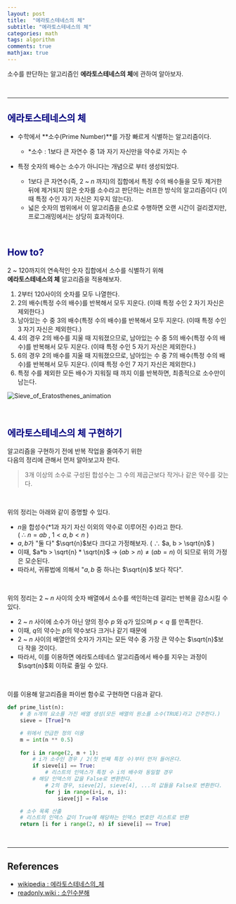 ```yaml
---
layout: post
title:  "에라토스테네스의 체"
subtitle: "에라토스테네스의 체"
categories: math
tags: algorithm
comments: true
mathjax: true
---
```

소수를 판단하는 알고리즘인 <b>에라토스테네스의 체</b>에 관하여 알아보자.

<br>

---

## <span style="color:navy">에라토스테네스의 체</span>

- 수학에서 **소수(Prime Number)**를 가장 빠르게 식별하는 알고리즘이다.
    - *소수 : 1보다 큰 자연수 중 1과 자기 자신만을 약수로 가지는 수

- 특정 숫자의 배수는 소수가 아니다는 개념으로 부터 생성되었다.
    - 1보다 큰 자연수(즉, 2 ~ $n$ 까지)의 집합에서 특정 수의 배수들을 모두 제거한 뒤에 제거되지 않은 숫자를 소수라고 판단하는 러프한 방식의 알고리즘이다 
    (이때 특정 수인 자기 자신은 지우지 않는다).
    - 넓은 숫자의 범위에서 이 알고리즘을 손으로 수행하면 오랜 시간이 걸리겠지만, 프로그래밍에서는 상당히 효과적이다.

<br>


## <span style="color:navy">How to?</span>

2 ~ 120까지의 연속적인 숫자 집합에서 소수를 식별하기 위해  
**에라토스테네스의 체** 알고리즘을 적용해보자.

1. 2부터 120사이의 숫자를 모두 나열한다.
2. 2의 배수(특정 수의 배수)를 반복해서 모두 지운다. 
(이때 특정 수인 2 자기 자신은 제외한다.)
3. 남아있는 수 중 3의 배수(특정 수의 배수)를 반복해서 모두 지운다. 
(이때 특정 수인 3 자기 자신은 제외한다.)
4. 4의 경우 2의 배수를 지울 때 지워졌으므로,
남아있는 수 중 5의 배수(특정 수의 배수)를 반복해서 모두 지운다.
(이때 특정 수인 5 자기 자신은 제외한다.)
5. 6의 경우 2의 배수를 지울 때 지워졌으므로,
남아있는 수 중 7의 배수(특정 수의 배수)를 반복해서 모두 지운다.
(이때 특정 수인 7 자기 자신은 제외한다.)
6. 특정 수를 제외한 모든 배수가 지워질 때 까지 이를 반복하면, 최종적으로 소수만이 남는다.

![Sieve_of_Eratosthenes_animation](https://user-images.githubusercontent.com/53929665/128386880-178b80a3-e07a-4213-8205-2dd744239786.gif)

<br>

## <span style="color:navy">에라토스테네스의 체 구현하기</span>

알고리즘을 구현하기 전에 반복 작업을 줄여주기 위한 <br>다음의 정리에 관해서 먼저 알아보고자 한다.

> 3개 이상의 소수로 구성된 합성수는 그 수의 제곱근보다 작거나 같은 약수를 갖는다.

<br>

위의 정리는 아래와 같이 증명할 수 있다.

- $n$을 합성수(*1과 자기 자신 이외의 약수로 이루어진 수)라고 한다.  <br> ( ∴ $n = ab$ , $1 < a, b < n$ )
- $a, b$가 "둘 다" $\sqrt{n}$보다 크다고 가정해보자. ( ∴  $a, b > \sqrt{n}$   )
- 이때,  $a*b > \sqrt{n} * \sqrt{n}$  →  $( ab > n ) ≠ ( ab = n )$ 이 되므로 위의 가정은 모순된다.
- 따라서,  귀류법에 의해서 "$a, b$ 중 하나는 $\sqrt{n}$ 보다 작다".

<br>

위의 정리는 2 ~ $n$ 사이의 숫자 배열에서 소수를 색인하는데 걸리는 반복을 감소시킬 수 있다.

- 2 ~ $n$  사이에  소수가 아닌 양의 정수    $p$ 와 $q$가 있으며 $p < q$ 를 만족한다.
- 이때, $q$의 약수는 $p$의 약수보다 크거나 같기 때문에
- 2 ~ $n$ 사이의 배열안의 숫자가 가지는 모든 약수 중 가장 큰 약수는 $\sqrt{n}$보다 작을 것이다.
- 따라서, 이를 이용하면 에라토스테네스 알고리즘에서 배수를 지우는 과정이 $\sqrt{n}$회 이하로 줄일 수 있다.

<br>

이를 이용해 알고리즘을 파이썬 함수로 구현하면 다음과 같다.

```python
def prime_list(n):
    # 총 n개의 요소를 가진 배열 생성(모든 배열의 원소를 소수(TRUE)라고 간주한다.)
    sieve = [True]*n

    # 위에서 언급한 정의 이용
    m = int(n ** 0.5)
    
    for i in range(2, m + 1):
        # i가 소수인 경우 / 2(첫 번째 특정 수)부터 먼저 들어온다.
        if sieve[i] == True: 
            # 리스트의 인덱스가 특정 수 i의 배수와 동일할 경우 
	    # 해당 인덱스의 값을 False로 변환한다.
            # 2의 경우, sieve[2], sieve[4], ...의 값들을 False로 변환한다.
            for j in range(i+i, n, i): 
                sieve[j] = False 

    # 소수 목록 산출
    # 리스트의 인덱스 값이 True에 해당하는 인덱스 번호만 리스트로 반환
    return [i for i range(2, n) if sieve[i] == True]
```

<br>

---

## References

- [wikipedia : 에라토스테네스의_체](https://ko.wikipedia.org/wiki/%EC%97%90%EB%9D%BC%ED%86%A0%EC%8A%A4%ED%85%8C%EB%84%A4%EC%8A%A4%EC%9D%98_%EC%B2%B4)
- [readonly.wiki : 소인수분해](https://readonly.wiki/w/%EC%86%8C%EC%9D%B8%EC%88%98%EB%B6%84%ED%95%B4)

